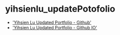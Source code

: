 # yihsienlu_updatePotofolio

* ['Yihsien Lu Updated Portfolio - Github'](https://github.com/alecfirstcode2021/yihsienlu_UpdatedPortfolio/)
* ['Yihsien Lu Updated Portfolio - Github IO'](https://alecfirstcode2021.github.io/yihsienlu_UpdatedPortfolio/)